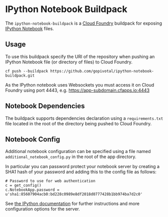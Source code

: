 # IPython Notebook Buildpack

The `ipython-notebook-buildpack` is a [Cloud Foundry][] buildpack for exposing [IPython Notebook][] files.

## Usage
To use this buildpack specify the URI of the repository when pushing an IPython Notebook file (or directory of files) to Cloud Foundry.

    cf push --buildpack https://github.com/gopivotal/ipython-notebook-buildpack.git

As the IPython notebook uses Websockets you must access it on Cloud Foundry using port 4443, e.g. https://app-subdomain.cfapps.io:4443


## Notebook Dependencies
The buildpack supports dependencies declaration using a `requirements.txt` file located in the root of the directory being pushed to Cloud Foundry.

## Notebook Config
Additional notebook configuration can be specified using a file named `additional_notebook_config.py` in the root of the app directory.

In particular you can password protect your notebook server by creating a SHA1 hash of your password and adding this to the config file as follows:

    # Password to use for web authentication
    c = get_config()
    c.NotebookApp.password =
    u'sha1:85607904acb0:bd228c0989e8df2018d0777428b1bb974ba7d2c0'

See [the IPython documentation](http://ipython.org/ipython-doc/stable/notebook/public_server.html) for further
instructions and more configuration options for the server.

[Cloud Foundry]: http://www.cloudfoundry.com
[IPython Notebook]: http://ipython.org/notebook.html

